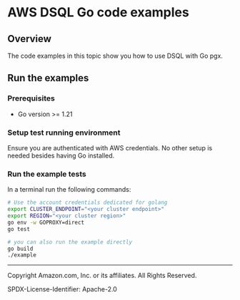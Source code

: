 # AWS DSQL Go code examples

## Overview

The code examples in this topic show you how to use DSQL with Go pgx.

## Run the examples

### Prerequisites

- Go version >= 1.21

### Setup test running environment

Ensure you are authenticated with AWS credentials. No other setup is needed besides having Go installed.

### Run the example tests

In a terminal run the following commands:

```sh
# Use the account credentials dedicated for golang
export CLUSTER_ENDPOINT="<your cluster endpoint>"
export REGION="<your cluster region>"
go env -w GOPROXY=direct
go test

# you can also run the example directly
go build
./example 
```

---

Copyright Amazon.com, Inc. or its affiliates. All Rights Reserved.

SPDX-License-Identifier: Apache-2.0

